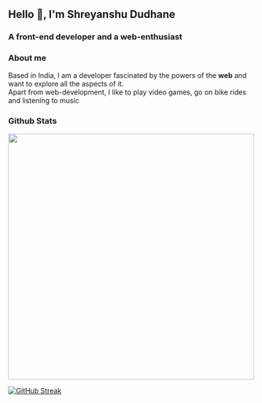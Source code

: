 ## Hello 👋, I'm Shreyanshu Dudhane
### A front-end developer and a web-enthusiast

### About me
Based in India, I am a developer fascinated by the powers of the <b>web</b> and want to explore all the aspects of it. <br />
Apart from web-development, I like to play video games, go on bike rides and listening to music

### Github Stats
<img src="https://github-readme-stats.vercel.app/api?username=DudhaneShrey86&show_icons=true&theme=tokyonight" width="500">

[![GitHub Streak](https://github-readme-streak-stats.herokuapp.com?user=DudhaneShrey86&theme=tokyonight)](https://git.io/streak-stats)



<!--
**DudhaneShrey86/DudhaneShrey86** is a ✨ _special_ ✨ repository because its `README.md` (this file) appears on your GitHub profile.

Here are some ideas to get you started:

- 🔭 I’m currently working on ...
- 🌱 I’m currently learning ...
- 👯 I’m looking to collaborate on ...
- 🤔 I’m looking for help with ...
- 💬 Ask me about ...
- 📫 How to reach me: ...
- 😄 Pronouns: ...
- ⚡ Fun fact: ...
-->

